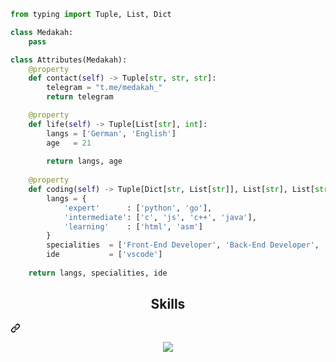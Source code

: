 ```py
from typing import Tuple, List, Dict

class Medakah:
    pass

class Attributes(Medakah):
    @property
    def contact(self) -> Tuple[str, str, str]:
        telegram = "t.me/medakah_"
        return telegram

    @property
    def life(self) -> Tuple[List[str], int]:
        langs = ['German', 'English']
        age   = 21
		
        return langs, age
	
    @property
    def coding(self) -> Tuple[Dict[str, List[str]], List[str], List[str], Dict[str]]:
        langs = {
            'expert'      : ['python', 'go'],
            'intermediate': ['c', 'js', 'c++', 'java'],
            'learning'    : ['html', 'asm']
        }
        specialities  = ['Front-End Developer', 'Back-End Developer', 'Database Developer', 'DevOps Engineer', 'Mobile App Developer', 'Game Cheats Developer', 'Security Specialist']
        ide           = ['vscode']
        
	return langs, specialities, ide
```
<div class="markdown-heading" dir="auto"><h2 align="center" class="heading-element" dir="auto">Skills </h2><a id="user-content-skills-" class="anchor" aria-label="Permalink: Skills " href="#skills-"><svg class="octicon octicon-link" viewBox="0 0 16 16" version="1.1" width="16" height="16" aria-hidden="true"><path d="m7.775 3.275 1.25-1.25a3.5 3.5 0 1 1 4.95 4.95l-2.5 2.5a3.5 3.5 0 0 1-4.95 0 .751.751 0 0 1 .018-1.042.751.751 0 0 1 1.042-.018 1.998 1.998 0 0 0 2.83 0l2.5-2.5a2.002 2.002 0 0 0-2.83-2.83l-1.25 1.25a.751.751 0 0 1-1.042-.018.751.751 0 0 1-.018-1.042Zm-4.69 9.64a1.998 1.998 0 0 0 2.83 0l1.25-1.25a.751.751 0 0 1 1.042.018.751.751 0 0 1 .018 1.042l-1.25 1.25a3.5 3.5 0 1 1-4.95-4.95l2.5-2.5a3.5 3.5 0 0 1 4.95 0 .751.751 0 0 1-.018 1.042.751.751 0 0 1-1.042.018 1.998 1.998 0 0 0-2.83 0l-2.5 2.5a1.998 1.998 0 0 0 0 2.83Z"></path></svg></a></div>
<p align="center" dir="auto">
  <a href="https://skillicons.dev" rel="nofollow">
    <img src="https://camo.githubusercontent.com/9b74dfc9d98edbf3375ec1eacac12086ec421eefca226d35983feaf8af7b2c92/68747470733a2f2f736b696c6c69636f6e732e6465762f69636f6e733f693d707974686f6e2c676f6c616e672c7673636f64652c616e64726f696473747564696f2c632c63732c6370702c6a732c6373732c68746d6c" data-canonical-src="https://skillicons.dev/icons?i=python,golang,vscode,rust,c,cs,cpp,js,css,html" style="max-width: 100%;">
  </a>
</p>
<p align="center" dir="auto">
    <a target="_blank" rel="noopener noreferrer nofollow" href="https://camo.githubusercontent.com/1105ca082d834b2205bf97470bdcbbc5f5b9a3303767cd7d37c0ed3b360af375/68747470733a2f2f6769746875622d726561646d652d73746174732e76657263656c2e6170702f6170693f757365726e616d653d7874656b6b79267468656d653d746f6b796f6e696768742673686f775f69636f6e733d74727565"><img alt="" src="https://camo.githubusercontent.com/1105ca082d834b2205bf97470bdcbbc5f5b9a3303767cd7d37c0ed3b360af375/68747470733a2f2f6769746875622d726561646d652d73746174732e76657263656c2e6170702f6170693f757365726e616d653d7874656b6b79267468656d653d746f6b796f6e696768742673686f775f69636f6e733d74727565" data-canonical-src="https://github-readme-stats.vercel.app/api?username=medakah&amp;theme=tokyonight&amp;show_icons=true" style="max-width: 100%;"></a>
</p>
<p align="center" dir="auto">
    <a target="_blank" rel="noopener noreferrer nofollow" href="https://camo.githubusercontent.com/f3fe72aa65d2f15e67f3438b8abcd7ad1e75fad5e8b10a4a57a451bda2c35a06/68747470733a2f2f6c616e796172642e636e7261642e6465762f6170692f313131353337383134373633303738383631382f"><img alt="" src="https://camo.githubusercontent.com/f3fe72aa65d2f15e67f3438b8abcd7ad1e75fad5e8b10a4a57a451bda2c35a06/68747470733a2f2f6c616e796172642e636e7261642e6465762f6170692f313131353337383134373633303738383631382f" data-canonical-src="https://lanyard.cnrad.dev/api/1115378147630788618/" style="max-width: 100%;"></a>
</p>
</article>
  </div>
</div>
